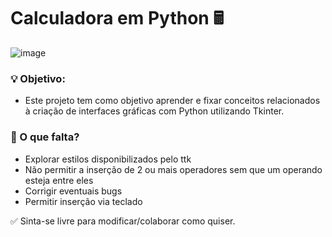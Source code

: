 # Calculadora em Python 🖩

![image](https://user-images.githubusercontent.com/77075070/126551552-a7c0923c-dc75-4bdb-a2e5-dd163f5b6c16.png)

### 💡 Objetivo:
 
  * Este projeto tem como objetivo aprender e fixar conceitos relacionados à criação de interfaces gráficas com Python utilizando Tkinter.
  
### 📃 O que falta? 
  * Explorar estilos disponibilizados pelo ttk
  * Não permitir a inserção de 2 ou mais operadores sem que um operando esteja entre eles
  * Corrigir eventuais bugs
  * Permitir inserção via teclado

✅ Sinta-se livre para modificar/colaborar como quiser.



